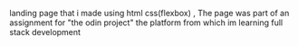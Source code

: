 landing page that i made using html css(flexbox) , The page was part of an assignment for "the odin project"
the platform from which im learning full stack development